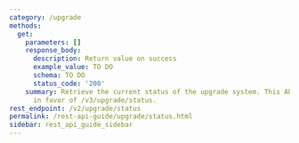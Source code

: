 ```yaml
---
category: /upgrade
methods:
  get:
    parameters: []
    response_body:
      description: Return value on success
      example_value: TO DO
      schema: TO DO
      status_code: '200'
    summary: Retrieve the current status of the upgrade system. This API is deprecated
      in favor of /v3/upgrade/status.
rest_endpoint: /v2/upgrade/status
permalink: /rest-api-guide/upgrade/status.html
sidebar: rest_api_guide_sidebar
---
```

